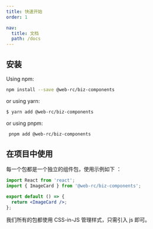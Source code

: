 ```yaml
---
title: 快速开始
order: 1

nav:
  title: 文档
  path: /docs
---
```


## 安装

Using npm:

```bash
npm install --save @web-rc/biz-components
```

or using yarn:

```bash
$ yarn add @web-rc/biz-components
```

or using pnpm:

```bash
 pnpm add @web-rc/biz-components
```

## 在项目中使用

每一个包都是一个独立的组件包，使用示例如下 ：

<!-- | pure -->

```jsx
import React from 'react';
import { ImageCard } from '@web-rc/biz-components';

export default () => {
  return <ImageCard />;
};
```

我们所有的包都使用 CSS-in-JS 管理样式，只需引入 js 即可。
